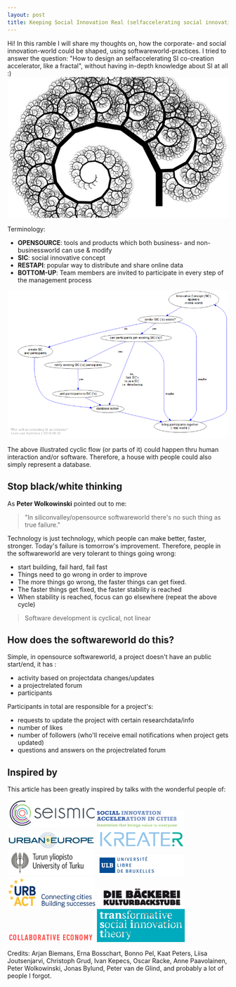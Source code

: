 ```yaml
---
layout: post
title: Keeping Social Innovation Real (selfaccelerating social innovation accelerator vol4) 
---
```


<div class="message">
  Hi! In this ramble I will share my thoughts on, how the corporate- and social innovation-world could be shaped, using softwareworld-practices.
  I tried to answer the question: "How to design an selfaccelerating SI co-creation accelerator, like a fractal", without having 
  in-depth knowledge about SI at all :)
</div>

<img src="/public/img/fractals.jpg"/>

Terminology:

* __OPENSOURCE__: tools and products which both business- and non-businessworld can use & modify
* __SIC__: social innovative concept
* __RESTAPI__: popular way to distribute and share online data
* __BOTTOM-UP__: Team members are invited to participate in every step of the management process 

<img src="/public/img/selfaccelerating-Si-accelerator.png"/>

The above illustrated cyclic flow (or parts of it) could happen thru human interaction and/or software.
Therefore, a house with people could also simply represent a database.

## Stop black/white thinking 

As __Peter Wolkowinski__ pointed out to me: 

> "In siliconvalley/opensource softwareworld there's no such thing as true failure."

Technology is just technology, which people can make better, faster, stronger.
Today's failure is tomorrow's improvement.
Therefore, people in the softwareworld are very tolerant to things going wrong:

* start building, fail hard, fail fast
* Things need to go wrong in order to improve 
* The more things go wrong, the faster things can get fixed.
* The faster things get fixed, the faster stability is reached
* When stability is reached, focus can go elsewhere (repeat the above cycle)

> Software development is cyclical, not linear

## How does the softwareworld do this?

Simple, in opensource softwareworld, a project doesn't have an public start/end, it has :

* activity based on projectdata changes/updates
* a projectrelated forum
* participants 

Participants in total are responsible for a project's:

* requests to update the project with certain researchdata/info
* number of likes
* number of followers (who'll receive email notifications when project gets updated)
* questions and answers on the projectrelated forum 

## Inspired by 

This article has been greatly inspired by talks with the wonderful people of:

<a target="_blank" href="http://www.seismicproject.eu"><img src="/public/img/logo-seismic-project.png?1" width="200"></a>
<a target="_blank" href="http://www.siac.network"><img src="/public/img/siac-logo1.png" width="200"/></a>
<a target="_blank" href="http://jpi-urbaneurope.eu"><img src="/public/img/logo-urban-europe-color.png" width="200"/></a>
<a target="_blank" href="http://kreater.co"><img src="/public/img/kreater.png" width="200"/></a>
<a target="_blank" href="http://utu.fi"><img src="/public/img/utu_logo.jpg" width="200"/></a>
<a target="_blank" href="http://www.ulb.ac.be"><img src="/public/img/logoulb1.gif" width="200"></a>
<a target="_blank" href="http://urbact.eu"><img src="/public/img/urbact.png" width="200"></a>
<a target="_blank" href="http://diebaeckerei.at"><img src="/public/img/backerei.png" width="200"></a>
<a target="_blank" href="http://collaborativeeconomy.com"><img src="/public/img/ce.png" width="200"></a>
<a target="_blank" href="http://www.transitsocialinnovation.eu"><img src="/public/img/transit.png" width="200"></a>

Credits: Arjan Biemans, Erna Bosschart, Bonno Pel, Kaat Peters, Liisa Joutsenjarvi, Christoph Grud, Ivan Kepecs, Oscar Racke, Anne Paavolainen, Peter Wolkowinski, Jonas Bylund, Peter van de Glind, and probably a lot of people I forgot.
